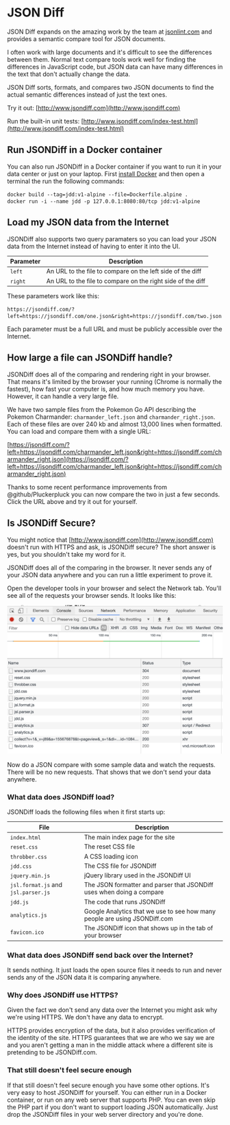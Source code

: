 JSON Diff
==================================================

JSON Diff expands on the amazing work by the team at [jsonlint.com](http://www.jsonlint.com) and provides a semantic compare tool for JSON documents.

I often work with large documents and it's difficult to see the differences between them.  Normal text compare tools work well for finding the differences in JavaScript code, but JSON data can have many differences in the text that don't actually change the data.  

JSON Diff sorts, formats, and compares two JSON documents to find the actual semantic differences instead of just the text ones.

Try it out:  [http://www.jsondiff.com](http://www.jsondiff.com)

Run the built-in unit tests:  [http://www.jsondiff.com/index-test.html](http://www.jsondiff.com/index-test.html)


## Run JSONDiff in a Docker container

You can also run JSONDiff in a Docker container if you want to run it in your data center or just on your laptop.  First [install Docker](https://docs.docker.com/get-docker/) and then open a terminal the run the following commands:

```
docker build --tag=jdd:v1-alpine --file=Dockerfile.alpine .
docker run -i --name jdd -p 127.0.0.1:8080:80/tcp jdd:v1-alpine
```

## Load my JSON data from the Internet

JSONDiff also supports two query paramaters so you can load your JSON data from the Internet instead of having to enter it into the UI.  

| Parameter | Description |
| --- | --- |
| `left` | An URL to the file to compare on the left side of the diff |
| `right` | An URL to the file to compare on the right side of the diff |

These parameters work like this:

```
https://jsondiff.com/?left=https://jsondiff.com/one.json&right=https://jsondiff.com/two.json
```

Each parameter must be a full URL and must be publicly accessible over the Internet.

## How large a file can JSONDiff handle?

JSONDiff does all of the comparing and rendering right in your browser.  That means it's limited by the browser your running (Chrome is normally the fastest), how fast your computer is, and how much memory you have.  However, it can handle a very large file.

We have two sample files from the Pokemon Go API describing the Pokemon Charmander: `charmander_left.json` and `charmander_right.json`.  Each of these files are over 240 kb and almost 13,000 lines when formatted.  You can load and compare them with a single URL:

[https://jsondiff.com/?left=https://jsondiff.com/charmander_left.json&right=https://jsondiff.com/charmander_right.json](https://jsondiff.com/?left=https://jsondiff.com/charmander_left.json&right=https://jsondiff.com/charmander_right.json)

Thanks to some recent performance improvements from @github/Pluckerpluck you can now compare the two in just a few seconds.  Click the URL above and try it out for yourself.

## Is JSONDiff Secure?

You might notice that [http://www.jsondiff.com](http://www.jsondiff.com) doesn't run with HTTPS and ask, is JSONDiff secure?  The short answer is yes, but you shouldn't take my word for it.  

JSONDiff does all of the comparing in the browser.  It never sends any of your JSON data anywhere and you can run a little experiment to prove it.  

Open the developer tools in your browser and select the Network tab.  You'll see all of the requests your browser sends.  It looks like this:

![Network tools image](network_traffic.png)

Now do a JSON compare with some sample data and watch the requests.  There will be no new requests.  That shows that we don't send your data anywhere.

### What data does JSONDiff load?

JSONDiff loads the following files when it first starts up:

| File | Description |
| --- | --- |
| `index.html` | The main index page for the site |
| `reset.css` | The reset CSS file |
| `throbber.css` | A CSS loading icon |
| `jdd.css` | The CSS file for JSONDiff |
| `jquery.min.js` | jQuery library used in the JSONDiff UI |
| `jsl.format.js` and `jsl.parser.js` | The JSON formatter and parser that JSONDiff uses when doing a compare |
| `jdd.js` | The code that runs JSONDiff |
| `analytics.js` | Google Analytics that we use to see how many people are using JSONDiff.com |
| `favicon.ico` | The JSONDiff icon that shows up in the tab of your browser |

### What data does JSONDiff send back over the Internet?

It sends nothing.  It just loads the open source files it needs to run and never sends any of the JSON data it is comparing anywhere.

### Why does JSONDiff use HTTPS?

Given the fact we don't send any data over the Internet you might ask why we're using HTTPS.  We don't have any data to encrypt.  

HTTPS provides encryption of the data, but it also provides verification of the identity of the site.  HTTPS guarantees that we are who we say we are and you aren't getting a man in the middle attack where a different site is pretending to be JSONDiff.com.

### That still doesn't feel secure enough

If that still doesn't feel secure enough you have some other options.  It's very easy to host JSONDiff for yourself.  You can either run in a Docker container, or run on any web server that supports PHP.  You can even skip the PHP part if you don't want to support loading JSON automatically.  Just drop the JSONDiff files in your web server directory and you're done.
